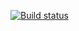 [![Build status](https://ci.appveyor.com/api/projects/status/l30up9gi4og9q2af?svg=true)](https://ci.appveyor.com/project/LaraKra/hw-selenium)

